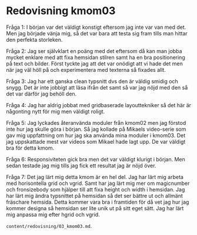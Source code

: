 ---
---
Redovisning kmom03
=========================

Fråga 1: I början var det väldigt konstigt eftersom jag inte var van med det. Men jag började vänja mig, så det var bara att testa sig fram tills man hittar den perfekta storleken.

Fråga 2: Jag ser självklart en poäng med det eftersom då kan man jobba mycket enklare med att fixa hemsidan stilren samt ha en bra positionering på text och bilder. Först tyckte jag att det var onödigt att vi hade det men när jag väl höll på och experimentera med texterna så fixades allt.

Fråga 3: Jag har ett ganska clean typsnitt dvs den är väldig smidig och snygg. Det är inte jobbigt att läsa ifrån det samt så var jag nöjd med den så det var därför jag behöll den.

Fråga 4: Jag har aldrig jobbat med gridbaserade layouttekniker så det här är någonting nytt för mig men väldigt roligt.

Fråga 5: Jag lyckades återanvända moduler från kmom02 men jag förstod inte hur jag skulle göra i början. Så jag kollade på Mikaels video-serie som gav mig uppfattning om hur jag ska använda mina moduler i kmom03. Det jag uppskattade mest var videos som Mikael hade lagt upp. De var väldigt bra för detta kmom.

Fråga 6: Responsiviteten gick bra men det var väldigt klurigt i början. Men sedan testade jag mig tills jag fick ett resultat jag är nöjd över.

Fråga 7: Det jag lärt mig detta kmom är en hel del. Jag har lärt mig arbeta med horisontella grid och vgrid. Samt har jag lärt mig mer om magicnumber och fronsizebody som hjälper till att fixa height och width i hemsidan. Jag har lärt mig ändra typsnittet på hemsidan så det ser bättre ut och allmänt fräschare hemsida. Detta kommer vara bra i framtiden för då vet jag hur jag kommer designa så hemsidan ser lite unik ut på sitt eget sätt. Jag har lärt mig anpassa mig efter hgrid och vgrid.


`content/redovisning/03_kmom03.md`.
